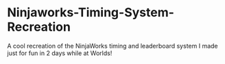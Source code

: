 # Ninjaworks-Timing-System-Recreation
A cool recreation of the NinjaWorks timing and leaderboard system I made just for fun in 2 days while at Worlds!
